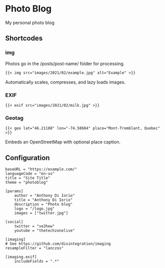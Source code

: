# Photo Blog

My personal photo blog

## Shortcodes

### img
Photos go in the /posts/post-name/ folder for processing. 

`{{< img src="images/2021/02/example.jpg" alt="Example" >}}`

Automatically scales, compresses, and lazy loads images.

### EXIF

`{{< exif src="images/2021/02/milk.jpg" >}}`

### Geotag

`{{< geo lat="46.21188" lon="-74.58684" place="Mont-Tremblant, Quebec" >}}`

Embeds an OpenStreetMap with optional place caption.

## Configuration

```
baseURL = "https://example.com/"
languageCode = "en-us"
title = "Site Title"
theme = "photoblog"

[params]
    author = "Anthony Di Iorio"
    title = "Anthony Di Iorio"
    description = "Photo blog"
    logo = "/logo.jpg"
    images = ["twitter.jpg"]

[social]
    twitter = "ve2hew"
    youtube = "thetechzonelive"

[imaging]
# See https://github.com/disintegration/imaging
resampleFilter = "lanczos"

[imaging.exif]
    includeFields = ".*"
```


